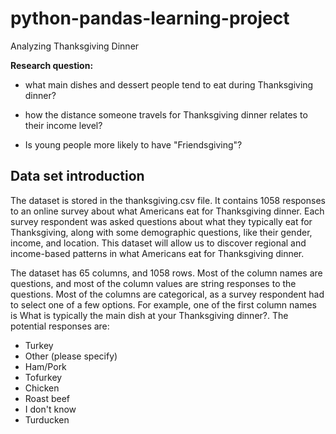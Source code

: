 # python-pandas-learning-project
Analyzing Thanksgiving Dinner

**Research question:**

+ what main dishes and dessert people tend to eat during Thanksgiving dinner?

* how the distance someone travels for Thanksgiving dinner relates to their income level?

* Is young people more likely to have "Friendsgiving"?


## Data set introduction


The dataset is stored in the thanksgiving.csv file. It contains 1058 responses to an online survey about what Americans eat for Thanksgiving dinner. Each survey respondent was asked questions about what they typically eat for Thanksgiving, along with some demographic questions, like their gender, income, and location. This dataset will allow us to discover regional and income-based patterns in what Americans eat for Thanksgiving dinner.

The dataset has 65 columns, and 1058 rows. Most of the column names are questions, and most of the column values are string responses to the questions. Most of the columns are categorical, as a survey respondent had to select one of a few options. For example, one of the first column names is What is typically the main dish at your Thanksgiving dinner?. The potential responses are:

* Turkey
* Other (please specify)
* Ham/Pork
* Tofurkey
* Chicken
* Roast beef
* I don't know
* Turducken
